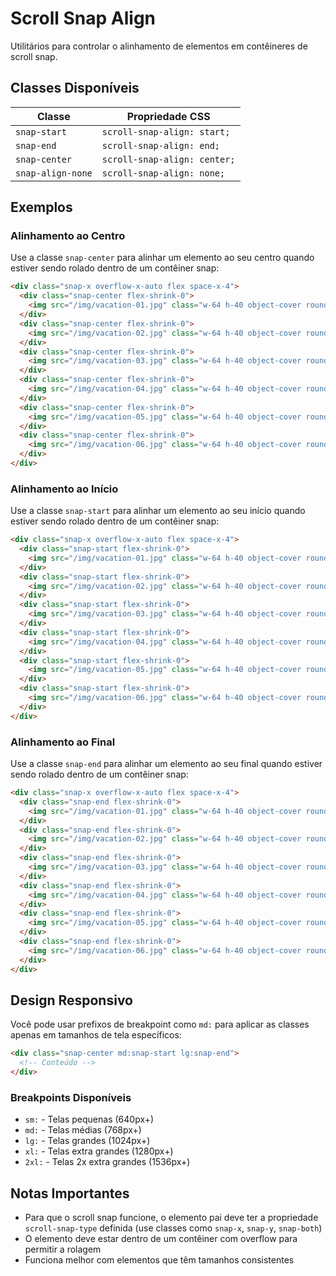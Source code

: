 # Scroll Snap Align

Utilitários para controlar o alinhamento de elementos em contêineres de scroll snap.

## Classes Disponíveis

| Classe | Propriedade CSS |
|--------|----------------|
| `snap-start` | `scroll-snap-align: start;` |
| `snap-end` | `scroll-snap-align: end;` |
| `snap-center` | `scroll-snap-align: center;` |
| `snap-align-none` | `scroll-snap-align: none;` |

## Exemplos

### Alinhamento ao Centro

Use a classe `snap-center` para alinhar um elemento ao seu centro quando estiver sendo rolado dentro de um contêiner snap:

```html
<div class="snap-x overflow-x-auto flex space-x-4">
  <div class="snap-center flex-shrink-0">
    <img src="/img/vacation-01.jpg" class="w-64 h-40 object-cover rounded" />
  </div>
  <div class="snap-center flex-shrink-0">
    <img src="/img/vacation-02.jpg" class="w-64 h-40 object-cover rounded" />
  </div>
  <div class="snap-center flex-shrink-0">
    <img src="/img/vacation-03.jpg" class="w-64 h-40 object-cover rounded" />
  </div>
  <div class="snap-center flex-shrink-0">
    <img src="/img/vacation-04.jpg" class="w-64 h-40 object-cover rounded" />
  </div>
  <div class="snap-center flex-shrink-0">
    <img src="/img/vacation-05.jpg" class="w-64 h-40 object-cover rounded" />
  </div>
  <div class="snap-center flex-shrink-0">
    <img src="/img/vacation-06.jpg" class="w-64 h-40 object-cover rounded" />
  </div>
</div>
```

### Alinhamento ao Início

Use a classe `snap-start` para alinhar um elemento ao seu início quando estiver sendo rolado dentro de um contêiner snap:

```html
<div class="snap-x overflow-x-auto flex space-x-4">
  <div class="snap-start flex-shrink-0">
    <img src="/img/vacation-01.jpg" class="w-64 h-40 object-cover rounded" />
  </div>
  <div class="snap-start flex-shrink-0">
    <img src="/img/vacation-02.jpg" class="w-64 h-40 object-cover rounded" />
  </div>
  <div class="snap-start flex-shrink-0">
    <img src="/img/vacation-03.jpg" class="w-64 h-40 object-cover rounded" />
  </div>
  <div class="snap-start flex-shrink-0">
    <img src="/img/vacation-04.jpg" class="w-64 h-40 object-cover rounded" />
  </div>
  <div class="snap-start flex-shrink-0">
    <img src="/img/vacation-05.jpg" class="w-64 h-40 object-cover rounded" />
  </div>
  <div class="snap-start flex-shrink-0">
    <img src="/img/vacation-06.jpg" class="w-64 h-40 object-cover rounded" />
  </div>
</div>
```

### Alinhamento ao Final

Use a classe `snap-end` para alinhar um elemento ao seu final quando estiver sendo rolado dentro de um contêiner snap:

```html
<div class="snap-x overflow-x-auto flex space-x-4">
  <div class="snap-end flex-shrink-0">
    <img src="/img/vacation-01.jpg" class="w-64 h-40 object-cover rounded" />
  </div>
  <div class="snap-end flex-shrink-0">
    <img src="/img/vacation-02.jpg" class="w-64 h-40 object-cover rounded" />
  </div>
  <div class="snap-end flex-shrink-0">
    <img src="/img/vacation-03.jpg" class="w-64 h-40 object-cover rounded" />
  </div>
  <div class="snap-end flex-shrink-0">
    <img src="/img/vacation-04.jpg" class="w-64 h-40 object-cover rounded" />
  </div>
  <div class="snap-end flex-shrink-0">
    <img src="/img/vacation-05.jpg" class="w-64 h-40 object-cover rounded" />
  </div>
  <div class="snap-end flex-shrink-0">
    <img src="/img/vacation-06.jpg" class="w-64 h-40 object-cover rounded" />
  </div>
</div>
```

## Design Responsivo

Você pode usar prefixos de breakpoint como `md:` para aplicar as classes apenas em tamanhos de tela específicos:

```html
<div class="snap-center md:snap-start lg:snap-end">
  <!-- Conteúdo -->
</div>
```

### Breakpoints Disponíveis

- `sm:` - Telas pequenas (640px+)
- `md:` - Telas médias (768px+)
- `lg:` - Telas grandes (1024px+)
- `xl:` - Telas extra grandes (1280px+)
- `2xl:` - Telas 2x extra grandes (1536px+)

## Notas Importantes

- Para que o scroll snap funcione, o elemento pai deve ter a propriedade `scroll-snap-type` definida (use classes como `snap-x`, `snap-y`, `snap-both`)
- O elemento deve estar dentro de um contêiner com overflow para permitir a rolagem
- Funciona melhor com elementos que têm tamanhos consistentes
